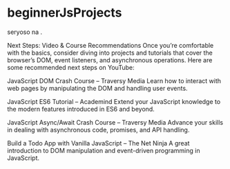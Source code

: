 # beginnerJsProjects
seryoso na .

Next Steps: Video & Course Recommendations
Once you’re comfortable with the basics, consider diving into projects and tutorials that cover the browser’s DOM, event listeners, and asynchronous operations. Here are some recommended next steps on YouTube:

JavaScript DOM Crash Course – Traversy Media
Learn how to interact with web pages by manipulating the DOM and handling user events.

JavaScript ES6 Tutorial – Academind
Extend your JavaScript knowledge to the modern features introduced in ES6 and beyond.

JavaScript Async/Await Crash Course – Traversy Media
Advance your skills in dealing with asynchronous code, promises, and API handling.

Build a Todo App with Vanilla JavaScript – The Net Ninja
A great introduction to DOM manipulation and event-driven programming in JavaScript.

